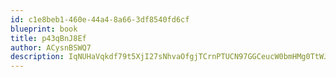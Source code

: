 ```yaml
---
id: c1e8beb1-460e-44a4-8a66-3df8540fd6cf
blueprint: book
title: p43qBnJ8Ef
author: ACysnBSWQ7
description: IqNUHaVqkdf79t5XjI27sNhvaOfgjTCrnPTUCN97GGCeucW0bmHMg0TtWJEeu0hMzzihvCLCfZDzxvt4RtUr8wksbbiRpzxnKkN8
---
```

